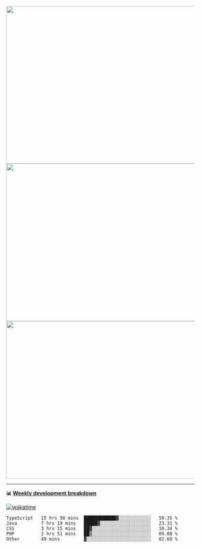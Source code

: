<p float="left" align="middle"><img src="https://user-images.githubusercontent.com/56089155/195064669-12bd89bb-53c9-44b1-9fd8-993f93f585e1.png" width="600px" height="420px">
<img src="https://user-images.githubusercontent.com/56089155/195064706-c37aa3c8-f669-46c9-abba-1eadcbb910c5.png" width="600px" height="420px">
<img src="https://user-images.githubusercontent.com/56089155/195064753-0de674c7-4fc7-4831-a8a5-402e19cc77be.png" width="600px" height="420px"></p>

<hr />

**📊 [Weekly development breakdown](https://wakatime.com/@Ari24)**

[![wakatime](https://wakatime.com/badge/user/ca34c016-707f-4382-84cf-1823913a1423.svg)](https://wakatime.com/@ca34c016-707f-4382-84cf-1823913a1423)

<!--START_SECTION:waka-->

```text
TypeScript   15 hrs 50 mins  ████████████▓░░░░░░░░░░░░   50.35 %
Java         7 hrs 19 mins   █████▓░░░░░░░░░░░░░░░░░░░   23.31 %
CSS          3 hrs 15 mins   ██▓░░░░░░░░░░░░░░░░░░░░░░   10.34 %
PHP          2 hrs 51 mins   ██▒░░░░░░░░░░░░░░░░░░░░░░   09.08 %
Other        49 mins         ▓░░░░░░░░░░░░░░░░░░░░░░░░   02.60 %
```

<!--END_SECTION:waka-->
